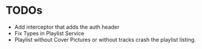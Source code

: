 # TODOs

- Add interceptor that adds the auth header
- Fix Types in Playlist Service
- Playlist without Cover Pictures or without tracks crash the playlist listing.
